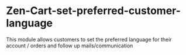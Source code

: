 # Zen-Cart-set-preferred-customer-language
This module allows customers to set the preferred language for their account / orders and follow up mails/communication

